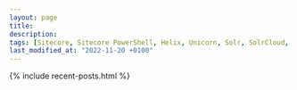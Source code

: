 ```yaml
---
layout: page
title:
description:
tags: [Sitecore, Sitecore PowerShell, Helix, Unicorn, Solr, SolrCloud, Zookeeper, Habitat, Quantus, Square, Dianoga, Memory, Interning, Azure, MSBuild, Gulp, DevOps, Redis, Brotli, CDN, Compression, DNS, Gzip, WebP, NDepend, Architecture, Azure Pipelines, Blaze Meter, jMeter, Linux, Taurus, VM, Telemetry]
last_modified_at: "2022-11-20 +0100"
---
```

{% include recent-posts.html %} 